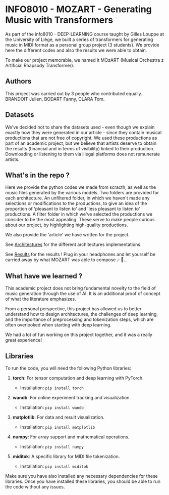 # INFO8010 - MOZART - Generating Music with Transformers
As part of the info8010 - DEEP-LEARNING course taught by Gilles Louppe at the University of Liège, we built a series of transformers for generating music in MIDI format as a personal group project (3 students).  We provide here the different codes and also the results we were able to obtain.

To make our project memorable, we named it MOzART (Musical Orchestra z Artificial Rhapsody Transformer).

## Authors

This project was carried out by 3 people who contributed equally.
BRANDOIT Julien,
BODART Fanny,
CLARA Tom.

## Datasets

We've decided not to share the datasets used - even though we explain exactly how they were generated in our article - since they contain musical productions that are not free of copyright. We used these productions as part of an academic project, but we believe that artists deserve to obtain the results (financial and in terms of visibility) linked to their production. Downloading or listening to them via illegal platforms does not remunerate artists.

## What's in the repo ?

Here we provide the python codes we made from scracth, as well as the music files generated by the various models. Two folders are provided for each architecture. An unfiltered folder, in which we haven't made any selections or modifications to the productions, to give an idea of the proportion of 'pleasant to listen to' and 'less pleasant to listen to' productions. A filter folder in which we've selected the productions we consider to be the most appealing. These serve to make people curious about our project, by highlighting high-quality productions.

We also provide the 'article' we have written for the project.

See [Architectures](Architectures/readme.md) for the different architectures implementations.

See [Results](Results/readme.md) for the results ! Plug in your headphones and let yourself be carried away by what MOZART was able to compose 🎶 🎹...

## What have we learned ?
This academic project does not bring fundamental novelty to the field of music generation through the use of AI. It is an additional proof of concept of what the literature emphasizes.

From a personal perspective, this project has allowed us to better understand how to design architectures, the challenges of deep learning, and the importance of preprocessing and tokenization steps, which are often overlooked when starting with deep learning.

We had a lot of fun working on this project together, and it was a really great experience!

## Libraries

To run the code, you will need the following Python libraries:

1. **torch**: For tensor computation and deep learning with PyTorch.
   - Installation: `pip install torch`

2. **wandb**: For online experiment tracking and visualization.
   - Installation: `pip install wandb`

3. **matplotlib**: For data and result visualization.
   - Installation: `pip install matplotlib`

4. **numpy**: For array support and mathematical operations.
   - Installation: `pip install numpy`

5. **miditok**: A specific library for MIDI file tokenization.
   - Installation: `pip install miditok`

Make sure you have also installed any necessary dependencies for these libraries. Once you have installed these libraries, you should be able to run the code without any issues.
